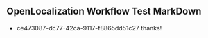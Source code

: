 ## OpenLocalization Workflow Test MarkDown
* ce473087-dc77-42ca-9117-f8865dd51c27 thanks!

<!--HONumber=Aug16_HO3-->


